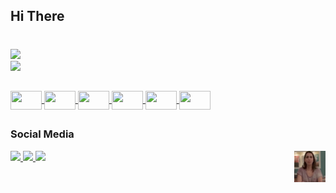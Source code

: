 ## Hi There 
#

<a href="https://github.com/kylthyq">
<img height="180em" src="https://github-readme-stats.vercel.app/api?username=kylthyq&show_icons=true&theme=gruvbox">
</a>
<br>
<a href="https://github.com/kylthyq">
<img height="180em" src="https://github-readme-stats.vercel.app/api/top-langs/?username=kylthyq&layout=compact">
</a>


##

<div style="display: inline_block">
<a href="https://github.com/kylthyq">
    <img height="30px" width="50px" align="center" src="https://cdn.jsdelivr.net/gh/devicons/devicon/icons/css3/css3-original.svg" />
    <img height="30px" width="50px" align="center" src="https://cdn.jsdelivr.net/gh/devicons/devicon/icons/html5/html5-original.svg" />
    <img height="30px" width="50px" align="center" src="https://cdn.jsdelivr.net/gh/devicons/devicon/icons/javascript/javascript-original.svg" />
    <img height="30px" width="50px" align="center" src="https://cdn.jsdelivr.net/gh/devicons/devicon/icons/python/python-original.svg" />
    <img height="30px" width="50px" align="center" src="https://cdn.jsdelivr.net/gh/devicons/devicon/icons/canva/canva-original.svg" />
    <img height="30px" width="50px" align="center" src="https://cdn.jsdelivr.net/gh/devicons/devicon/icons/photoshop/photoshop-plain.svg" />
   </a>
</div>

##
### Social Media
<div>
<a href="https://wa.me/5521978995824"> <img src="https://img.shields.io/badge/WhatsApp-25D366?style=for-the-badge&logo=whatsapp&logoColor=white">
</a>
<a href="https://discord.com/users/477262913984528385"> <img src="https://img.shields.io/badge/Discord-7289DA?style=for-the-badge&logo=discord&logoColor=white">
<a href="https://www.linkedin.com/in/jo%C3%A3o-cortat-21b665231/"> <img src="https://img.shields.io/badge/LinkedIn-0077B5?style=for-the-badge&logo=linkedin&logoColor=white">
</a>
<img align="right" height="50px" width="50px" src="3eCu.gif">
</div>
